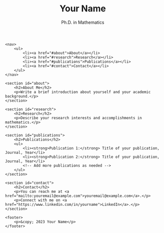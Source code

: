 <!DOCTYPE html>
<html>
<head>
    <meta charset="UTF-8">
    <title>Your Name - Ph.D. in Mathematics</title>
</head>
<body>
    <header>
        <h1>Your Name</h1>
        <p>Ph.D. in Mathematics</p>
    </header>

    <nav>
        <ul>
            <li><a href="#about">About</a></li>
            <li><a href="#research">Research</a></li>
            <li><a href="#publications">Publications</a></li>
            <li><a href="#contact">Contact</a></li>
        </ul>
    </nav>

    <section id="about">
        <h2>About Me</h2>
        <p>Write a brief introduction about yourself and your academic background.</p>
    </section>

    <section id="research">
        <h2>Research</h2>
        <p>Describe your research interests and accomplishments in mathematics.</p>
    </section>

    <section id="publications">
        <h2>Publications</h2>
        <ul>
            <li><strong>Publication 1:</strong> Title of your publication, Journal, Year</li>
            <li><strong>Publication 2:</strong> Title of your publication, Journal, Year</li>
            <!-- Add more publications as needed -->
        </ul>
    </section>

    <section id="contact">
        <h2>Contact</h2>
        <p>You can reach me at <a href="mailto:youremail@example.com">youremail@example.com</a>.</p>
        <p>Connect with me on <a href="https://www.linkedin.com/in/yourname">LinkedIn</a>.</p>
    </section>

    <footer>
        <p>&copy; 2023 Your Name</p>
    </footer>
</body>
</html>
